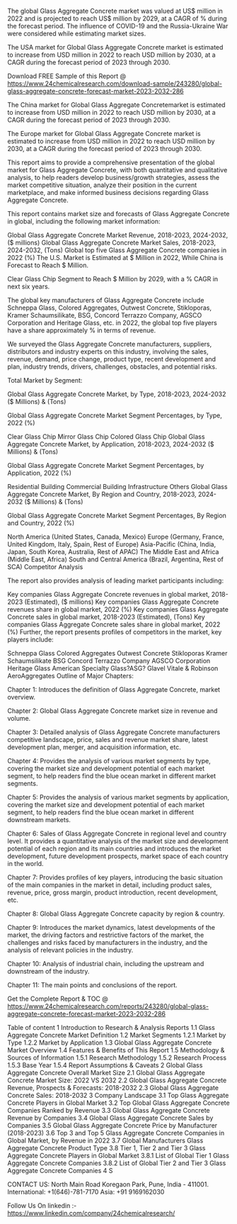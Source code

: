 The global Glass Aggregate Concrete market was valued at US$ million in 2022 and is projected to reach US$ million by 2029, at a CAGR of % during the forecast period. The influence of COVID-19 and the Russia-Ukraine War were considered while estimating market sizes.

The USA market for Global Glass Aggregate Concrete market is estimated to increase from USD million in 2022 to reach USD million by 2030, at a CAGR during the forecast period of 2023 through 2030.

Download FREE Sample of this Report @ https://www.24chemicalresearch.com/download-sample/243280/global-glass-aggregate-concrete-forecast-market-2023-2032-286

The China market for Global Glass Aggregate Concretemarket is estimated to increase from USD million in 2022 to reach USD million by 2030, at a CAGR during the forecast period of 2023 through 2030.

The Europe market for Global Glass Aggregate Concrete market is estimated to increase from USD million in 2022 to reach USD million by 2030, at a CAGR during the forecast period of 2023 through 2030.

This report aims to provide a comprehensive presentation of the global market for Glass Aggregate Concrete, with both quantitative and qualitative analysis, to help readers develop business/growth strategies, assess the market competitive situation, analyze their position in the current marketplace, and make informed business decisions regarding Glass Aggregate Concrete.

This report contains market size and forecasts of Glass Aggregate Concrete in global, including the following market information:

Global Glass Aggregate Concrete Market Revenue, 2018-2023, 2024-2032, ($ millions)
Global Glass Aggregate Concrete Market Sales, 2018-2023, 2024-2032, (Tons)
Global top five Glass Aggregate Concrete companies in 2022 (%)
The U.S. Market is Estimated at $ Million in 2022, While China is Forecast to Reach $ Million.

Clear Glass Chip Segment to Reach $ Million by 2029, with a % CAGR in next six years.

The global key manufacturers of Glass Aggregate Concrete include Schneppa Glass, Colored Aggregates, Outwest Concrete, Stikloporas, Kramer Schaumsilikate, BSG, Concord Terrazzo Company, AGSCO Corporation and Heritage Glass, etc. in 2022, the global top five players have a share approximately % in terms of revenue.

We surveyed the Glass Aggregate Concrete manufacturers, suppliers, distributors and industry experts on this industry, involving the sales, revenue, demand, price change, product type, recent development and plan, industry trends, drivers, challenges, obstacles, and potential risks.

Total Market by Segment:

Global Glass Aggregate Concrete Market, by Type, 2018-2023, 2024-2032 ($ Millions) & (Tons)

Global Glass Aggregate Concrete Market Segment Percentages, by Type, 2022 (%)

Clear Glass Chip
Mirror Glass Chip
Colored Glass Chip
Global Glass Aggregate Concrete Market, by Application, 2018-2023, 2024-2032 ($ Millions) & (Tons)

Global Glass Aggregate Concrete Market Segment Percentages, by Application, 2022 (%)

Residential Building
Commercial Building
Infrastructure
Others
Global Glass Aggregate Concrete Market, By Region and Country, 2018-2023, 2024-2032 ($ Millions) & (Tons)

Global Glass Aggregate Concrete Market Segment Percentages, By Region and Country, 2022 (%)

North America (United States, Canada, Mexico)
Europe (Germany, France, United Kingdom, Italy, Spain, Rest of Europe)
Asia-Pacific (China, India, Japan, South Korea, Australia, Rest of APAC)
The Middle East and Africa (Middle East, Africa)
South and Central America (Brazil, Argentina, Rest of SCA)
Competitor Analysis

The report also provides analysis of leading market participants including:

Key companies Glass Aggregate Concrete revenues in global market, 2018-2023 (Estimated), ($ millions)
Key companies Glass Aggregate Concrete revenues share in global market, 2022 (%)
Key companies Glass Aggregate Concrete sales in global market, 2018-2023 (Estimated), (Tons)
Key companies Glass Aggregate Concrete sales share in global market, 2022 (%)
Further, the report presents profiles of competitors in the market, key players include:

Schneppa Glass
Colored Aggregates
Outwest Concrete
Stikloporas
Kramer Schaumsilikate
BSG
Concord Terrazzo Company
AGSCO Corporation
Heritage Glass
American Specialty Glass?ASG?
Glavel
Vitale & Robinson
AeroAggregates
Outline of Major Chapters:

Chapter 1: Introduces the definition of Glass Aggregate Concrete, market overview.

Chapter 2: Global Glass Aggregate Concrete market size in revenue and volume.

Chapter 3: Detailed analysis of Glass Aggregate Concrete manufacturers competitive landscape, price, sales and revenue market share, latest development plan, merger, and acquisition information, etc.

Chapter 4: Provides the analysis of various market segments by type, covering the market size and development potential of each market segment, to help readers find the blue ocean market in different market segments.

Chapter 5: Provides the analysis of various market segments by application, covering the market size and development potential of each market segment, to help readers find the blue ocean market in different downstream markets.

Chapter 6: Sales of Glass Aggregate Concrete in regional level and country level. It provides a quantitative analysis of the market size and development potential of each region and its main countries and introduces the market development, future development prospects, market space of each country in the world.

Chapter 7: Provides profiles of key players, introducing the basic situation of the main companies in the market in detail, including product sales, revenue, price, gross margin, product introduction, recent development, etc.

Chapter 8: Global Glass Aggregate Concrete capacity by region & country.

Chapter 9: Introduces the market dynamics, latest developments of the market, the driving factors and restrictive factors of the market, the challenges and risks faced by manufacturers in the industry, and the analysis of relevant policies in the industry.

Chapter 10: Analysis of industrial chain, including the upstream and downstream of the industry.

Chapter 11: The main points and conclusions of the report.

Get the Complete Report & TOC @ https://www.24chemicalresearch.com/reports/243280/global-glass-aggregate-concrete-forecast-market-2023-2032-286

Table of content
1 Introduction to Research & Analysis Reports
1.1 Glass Aggregate Concrete Market Definition
1.2 Market Segments
1.2.1 Market by Type
1.2.2 Market by Application
1.3 Global Glass Aggregate Concrete Market Overview
1.4 Features & Benefits of This Report
1.5 Methodology & Sources of Information
1.5.1 Research Methodology
1.5.2 Research Process
1.5.3 Base Year
1.5.4 Report Assumptions & Caveats
2 Global Glass Aggregate Concrete Overall Market Size
2.1 Global Glass Aggregate Concrete Market Size: 2022 VS 2032
2.2 Global Glass Aggregate Concrete Revenue, Prospects & Forecasts: 2018-2032
2.3 Global Glass Aggregate Concrete Sales: 2018-2032
3 Company Landscape
3.1 Top Glass Aggregate Concrete Players in Global Market
3.2 Top Global Glass Aggregate Concrete Companies Ranked by Revenue
3.3 Global Glass Aggregate Concrete Revenue by Companies
3.4 Global Glass Aggregate Concrete Sales by Companies
3.5 Global Glass Aggregate Concrete Price by Manufacturer (2018-2023)
3.6 Top 3 and Top 5 Glass Aggregate Concrete Companies in Global Market, by Revenue in 2022
3.7 Global Manufacturers Glass Aggregate Concrete Product Type
3.8 Tier 1, Tier 2 and Tier 3 Glass Aggregate Concrete Players in Global Market
3.8.1 List of Global Tier 1 Glass Aggregate Concrete Companies
3.8.2 List of Global Tier 2 and Tier 3 Glass Aggregate Concrete Companies
4 S

CONTACT US:
North Main Road Koregaon Park, Pune, India - 411001.
International: +1(646)-781-7170
Asia: +91 9169162030

Follow Us On linkedin :- https://www.linkedin.com/company/24chemicalresearch/
